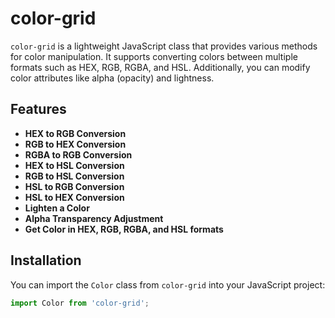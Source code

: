# color-grid

`color-grid` is a lightweight JavaScript class that provides various methods for color manipulation. It supports converting colors between multiple formats such as HEX, RGB, RGBA, and HSL. Additionally, you can modify color attributes like alpha (opacity) and lightness.

## Features

- **HEX to RGB Conversion**
- **RGB to HEX Conversion**
- **RGBA to RGB Conversion**
- **HEX to HSL Conversion**
- **RGB to HSL Conversion**
- **HSL to RGB Conversion**
- **HSL to HEX Conversion**
- **Lighten a Color**
- **Alpha Transparency Adjustment**
- **Get Color in HEX, RGB, RGBA, and HSL formats**

## Installation

You can import the `Color` class from `color-grid` into your JavaScript project:

```javascript
import Color from 'color-grid';
